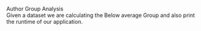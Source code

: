 Author Group Analysis<br>
Given a dataset we are calculating the Below average Group and also print the runtime of our application.
